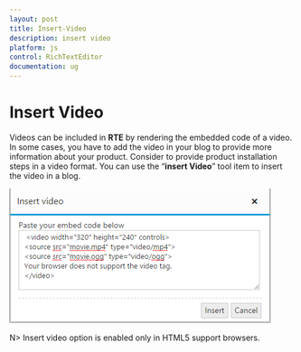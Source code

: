 ```yaml
---
layout: post
title: Insert-Video
description: insert video 
platform: js
control: RichTextEditor
documentation: ug
---
```


# Insert Video 

Videos can be included in **RTE** by rendering the embedded code of a video. In some cases, you have to add the video in your blog to provide more information about your product. Consider to provide product installation steps in a video format. You can use the “**insert Video**” tool item to insert the video in a blog.

![](Insert-Video_images/Insert-Video_img1.png)

N> Insert video option is enabled only in HTML5 support browsers.





